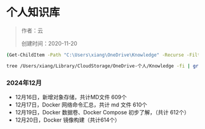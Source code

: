 # 个人知识库

> 作者：云
>
> 创建时间：2020-11-20



```sh
(Get-ChildItem -Path "C:\Users\xiang\OneDrive\Knowledge" -Recurse -Filter "*.md" -File).Count

tree /Users/xiang/Library/CloudStorage/OneDrive-个人/Knowledge -fi | grep ".md$" | wc -l
```

### 2024年12月

+ 12月16日，新增对象存储，共计MD文件 609个
+ 12月17日，Docker 网络命令汇总，共计 md 文件 610个
+ 12月19日，Docker 数据卷、Docker Compose 初步了解，（共计 612个）
+ 12月20日，Docker 镜像构建（共计614个）

